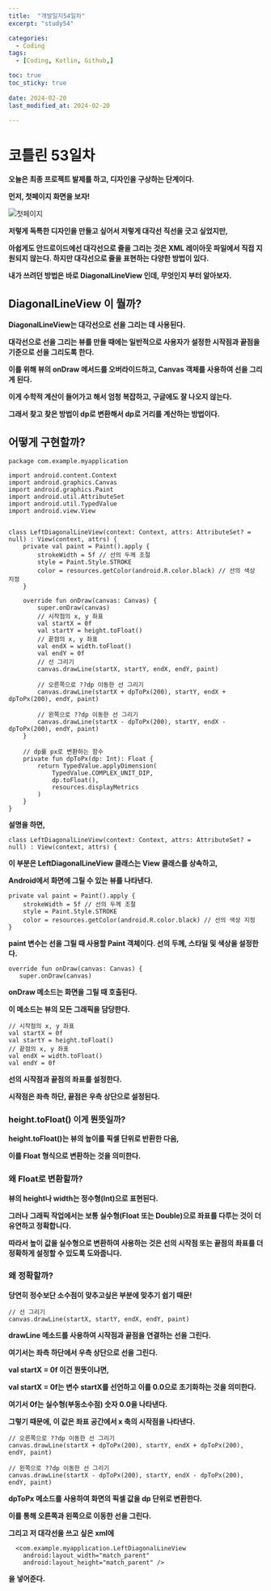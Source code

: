 ```yaml
---
title:  "개발일지54일차" 
excerpt: "study54"

categories:
  - Coding
tags:
  - [Coding, Kotlin, Github,]

toc: true
toc_sticky: true
 
date: 2024-02-20
last_modified_at: 2024-02-20

---
```

# 코틀린 53일차

**오늘은 최종 프로젝트 발제를 하고, 디자인을 구상하는 단계이다.**

**먼저, 첫페이지 화면을 보자!**

![첫페이지](https://github.com/hyunparrot/hyunparrot.github.io/assets/148528251/f0beba5f-8b88-4914-a885-eaf10fc4a011)

**저렇게 독특한 디자인을 만들고 싶어서 저렇게 대각선 직선을 긋고 싶었지만,**

**아쉽게도 안드로이드에선 대각선으로 줄을 그리는 것은 XML 레이아웃 파일에서 직접 지원되지 않는다. 하지만 대각선으로 줄을 표현하는 다양한 방법이 있다.**

**내가 쓰려던 방법은 바로 DiagonalLineView 인데, 무엇인지 부터 알아보자.**

## DiagonalLineView 이 뭘까?

**DiagonalLineView는 대각선으로 선을 그리는 데 사용된다.**

**대각선으로 선을 그리는 뷰를 만들 때에는 일반적으로 사용자가 설정한 시작점과 끝점을 기준으로 선을 그리도록 한다.**

**이를 위해 뷰의 onDraw 메서드를 오버라이드하고, Canvas 객체를 사용하여 선을 그리게 된다.**

**이게 수학적 계산이 들어가고 해서 엄청 복잡하고, 구글에도 잘 나오지 않는다.**

**그래서 찾고 찾은 방법이 dp로 변환해서 dp로 거리를 계산하는 방법이다.**

## 어떻게 구현할까?

    package com.example.myapplication

    import android.content.Context
    import android.graphics.Canvas
    import android.graphics.Paint
    import android.util.AttributeSet
    import android.util.TypedValue
    import android.view.View


    class LeftDiagonalLineView(context: Context, attrs: AttributeSet? = null) : View(context, attrs) {
        private val paint = Paint().apply {
            strokeWidth = 5f // 선의 두께 조절
            style = Paint.Style.STROKE
            color = resources.getColor(android.R.color.black) // 선의 색상 지정
        }
    
        override fun onDraw(canvas: Canvas) {
            super.onDraw(canvas)
            // 시작점의 x, y 좌표
            val startX = 0f
            val startY = height.toFloat()
            // 끝점의 x, y 좌표
            val endX = width.toFloat()
            val endY = 0f
            // 선 그리기
            canvas.drawLine(startX, startY, endX, endY, paint)

            // 오른쪽으로 ??dp 이동한 선 그리기
            canvas.drawLine(startX + dpToPx(200), startY, endX + dpToPx(200), endY, paint)

            // 왼쪽으로 ??dp 이동한 선 그리기
            canvas.drawLine(startX - dpToPx(200), startY, endX - dpToPx(200), endY, paint)
        }

        // dp를 px로 변환하는 함수
        private fun dpToPx(dp: Int): Float {
            return TypedValue.applyDimension(
                TypedValue.COMPLEX_UNIT_DIP,
                dp.toFloat(),
                resources.displayMetrics
            )
        }
    }

**설명을 하면,**

    class LeftDiagonalLineView(context: Context, attrs: AttributeSet? = null) : View(context, attrs) {

**이 부분은 LeftDiagonalLineView 클래스는 View 클래스를 상속하고,**

**Android에서 화면에 그릴 수 있는 뷰를 나타낸다.**

    private val paint = Paint().apply {
        strokeWidth = 5f // 선의 두께 조절
        style = Paint.Style.STROKE
        color = resources.getColor(android.R.color.black) // 선의 색상 지정
    }
    
**paint 변수는 선을 그릴 때 사용할 Paint 객체이다. 선의 두께, 스타일 및 색상을 설정한다.**

    override fun onDraw(canvas: Canvas) {
       super.onDraw(canvas)
       
**onDraw 메소드는 화면을 그릴 때 호출된다.**

**이 메소드는 뷰의 모든 그래픽을 담당한다.**

    // 시작점의 x, y 좌표
    val startX = 0f
    val startY = height.toFloat()
    // 끝점의 x, y 좌표
    val endX = width.toFloat()
    val endY = 0f
    
**선의 시작점과 끝점의 좌표를 설정한다.** 

**시작점은 좌측 하단, 끝점은 우측 상단으로 설정된다.**

### height.toFloat() 이게 뭔뜻일까?

**height.toFloat()는 뷰의 높이를 픽셀 단위로 반환한 다음,**

**이를 Float 형식으로 변환하는 것을 의미한다.** 

### 왜 Float로 변환할까?

**뷰의 height나 width는 정수형(Int)으로 표현된다.**

**그러나 그래픽 작업에서는 보통 실수형(Float 또는 Double)으로 좌표를 다루는 것이 더 유연하고 정확합니다.**

**따라서 높이 값을 실수형으로 변환하여 사용하는 것은 선의 시작점 또는 끝점의 좌표를 더 정확하게 설정할 수 있도록 도와줍니다.**

### **왜 정확할까?**

**당연히 정수보단 소수점이 맞추고싶은 부분에 맞추기 쉽기 때문!**


    // 선 그리기
    canvas.drawLine(startX, startY, endX, endY, paint)
    
**drawLine 메소드를 사용하여 시작점과 끝점을 연결하는 선을 그린다.**

**여기서는 좌측 하단에서 우측 상단으로 선을 그린다.**


**val startX = 0f 이건 뭔뜻이냐면,**

**val startX = 0f는 변수 startX를 선언하고 이를 0.0으로 초기화하는 것을 의미한다.**

**여기서 0f는 실수형(부동소수점) 숫자 0.0을 나타낸다.**

**그렇기 때문에, 이 값은 좌표 공간에서 x 축의 시작점을 나타낸다.**

    // 오른쪽으로 ??dp 이동한 선 그리기
    canvas.drawLine(startX + dpToPx(200), startY, endX + dpToPx(200), endY, paint)

    // 왼쪽으로 ??dp 이동한 선 그리기
    canvas.drawLine(startX - dpToPx(200), startY, endX - dpToPx(200), endY, paint)
    
**dpToPx 메소드를 사용하여 화면의 픽셀 값을 dp 단위로 변환한다.**

**이를 통해 오른쪽과 왼쪽으로 이동한 선을 그린다.**











    

  **그리고 저 대각선을 쓰고 싶은 xml에**

      <com.example.myapplication.LeftDiagonalLineView
        android:layout_width="match_parent"
        android:layout_height="match_parent" />

**을 넣어준다.**
